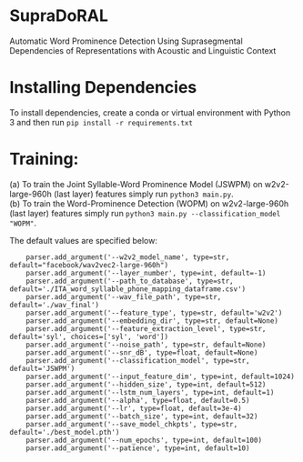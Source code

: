 # SupraDoRAL
Automatic Word Prominence Detection Using Suprasegmental Dependencies of Representations with Acoustic and Linguistic Context

# Installing Dependencies
To install dependencies, create a conda or virtual environment with Python 3 and then run ```pip install -r requirements.txt```

# Training:
(a) To train the Joint Syllable-Word Prominence Model (JSWPM) on w2v2-large-960h (last layer) features simply run ```python3 main.py```. \
(b) To train the Word-Prominence Detection (WOPM) on w2v2-large-960h (last layer) features simply run ```python3 main.py --classification_model "WOPM"```.

The default values are specified below:
```
    parser.add_argument('--w2v2_model_name', type=str, default="facebook/wav2vec2-large-960h")
    parser.add_argument('--layer_number', type=int, default=-1)
    parser.add_argument('--path_to_database', type=str, default='./ITA_word_syllable_phone_mapping_dataframe.csv')
    parser.add_argument('--wav_file_path', type=str, default='./wav_final')
    parser.add_argument('--feature_type', type=str, default='w2v2')
    parser.add_argument('--embedding_dir', type=str, default=None)
    parser.add_argument('--feature_extraction_level', type=str, default='syl', choices=['syl', 'word'])
    parser.add_argument('--noise_path', type=str, default=None)
    parser.add_argument('--snr_dB', type=float, default=None)
    parser.add_argument('--classification_model', type=str, default='JSWPM')
    parser.add_argument('--input_feature_dim', type=int, default=1024)
    parser.add_argument('--hidden_size', type=int, default=512)
    parser.add_argument('--lstm_num_layers', type=int, default=1)
    parser.add_argument('--alpha', type=float, default=0.5)
    parser.add_argument('--lr', type=float, default=3e-4)
    parser.add_argument('--batch_size', type=int, default=32)
    parser.add_argument('--save_model_chkpts', type=str, default='./best_model.pth')
    parser.add_argument('--num_epochs', type=int, default=100)
    parser.add_argument('--patience', type=int, default=10)
```
